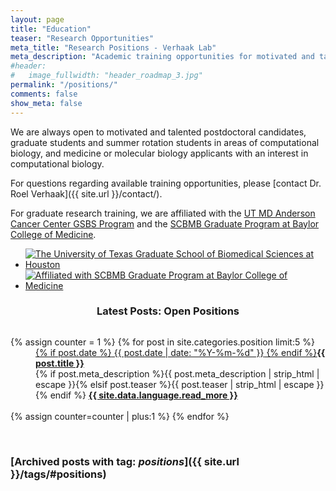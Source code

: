 ```yaml
---
layout: page
title: "Education"
teaser: "Research Opportunities"
meta_title: "Research Positions - Verhaak Lab"
meta_description: "Academic training opportunities for motivated and talented postdoctoral candidates, graduate students and summer rotation students in areas of cancer computational biology in Verhaak Lab at the UT MD Anderson Cancer Center, Houston, TX"
#header:
#   image_fullwidth: "header_roadmap_3.jpg"
permalink: "/positions/"
comments: false
show_meta: false
---
```


We are always open to  motivated and talented postdoctoral candidates, graduate students and summer rotation students in areas of computational biology,   and medicine or molecular biology applicants with an interest in computational biology. 

For questions regarding available training opportunities, please [contact Dr. Roel Verhaak]({{ site.url }}/contact/).

For graduate research training, we are  affiliated with the [UT MD Anderson Cancer Center GSBS Program](http://gsbs.uth.edu) and the [SCBMB Graduate Program at Baylor College of Medicine](http://bcm.edu/scbmb).

<ul class="small-block-grid-2">
<li><a href="http://gsbs.uth.edu"><img alt="The University of Texas Graduate School of Biomedical Sciences at Houston" title="The University of Texas Graduate School of Biomedical Sciences at Houston" src="{{ site.url }}/images/logos/utgsbs_logo.png"></a></li>
<li><a href="http://bcm.edu/scbmb"><img alt="Affiliated with SCBMB Graduate Program at Baylor College of Medicine" title="Affiliated with SCBMB Graduate Program at Baylor College of Medicine" src="{{ site.url }}/images/logos/scbmb_bcm_logo.png"></a></li>
</ul>

### <center><i class="fa fa-info-circle fa-1.9x"></i> Latest Posts: Open Positions

<div id="blog-index" class="row">
  <div class="small-12 columns t30">
    <dl class="accordion" data-accordion>
      {% assign counter = 1 %}
      {% for post in site.categories.position limit:5 %}
      <dd class="accordion-navigation">
      <a href="#panel{{ counter }}"><span class="iconfont"></span> {% if post.date %}<time class="icon-calendar pr20" datetime="{{ post.date | date: "%Y-%m-%d" }}" itemprop="datePublished"> {{ post.date | date: "%Y-%m-%d" }}</time> {% endif %}<strong>{{ post.title }}</strong></a>
        <div id="panel{{ counter }}" class="content">
          {% if post.meta_description %}{{ post.meta_description | strip_html | escape }}{% elsif post.teaser %}{{ post.teaser | strip_html | escape }}{% endif %}
          <a href="{{ site.url }}{{ post.url }}" title="Read {{ post.title escape_once }}"><strong>{{ site.data.language.read_more }}</strong></a><br><br>
        </div>
      </dd>
      {% assign counter=counter | plus:1 %}
      {% endfor %}
    </dl>
  </div><!-- /.small-12.columns -->
</div><!-- /.row -->
<br>

### [Archived posts with tag: *positions*]({{ site.url }}/tags/#positions) 
